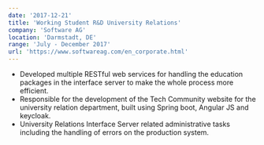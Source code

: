 ```yaml
---
date: '2017-12-21'
title: 'Working Student R&D University Relations'
company: 'Software AG'
location: 'Darmstadt, DE'
range: 'July - December 2017'
url: 'https://www.softwareag.com/en_corporate.html'
---
```


- Developed multiple RESTful web services for handling the education packages in the interface server to make the whole process more efficient.
- Responsible for the development of the Tech Community website for the university relation department, built using Spring boot, Angular JS and keycloak.
- University Relations Interface Server related administrative tasks including the handling of errors on the production system.
